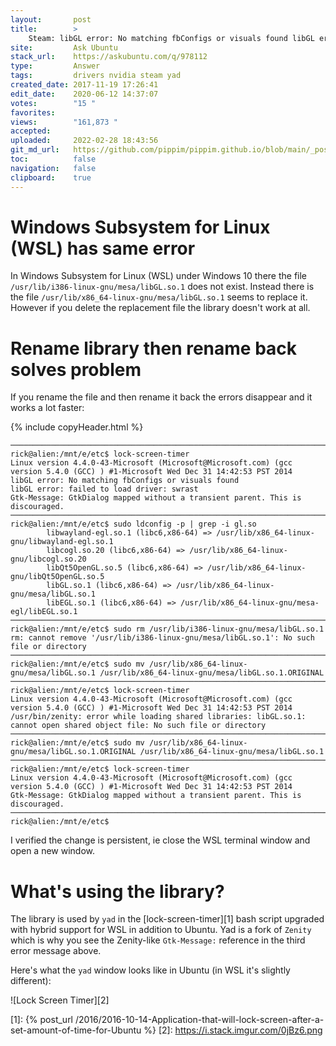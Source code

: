```yaml
---
layout:       post
title:        >
    Steam: libGL error: No matching fbConfigs or visuals found libGL error: failed to load driver: swrast
site:         Ask Ubuntu
stack_url:    https://askubuntu.com/q/978112
type:         Answer
tags:         drivers nvidia steam yad
created_date: 2017-11-19 17:26:41
edit_date:    2020-06-12 14:37:07
votes:        "15 "
favorites:    
views:        "161,873 "
accepted:     
uploaded:     2022-02-28 18:43:56
git_md_url:   https://github.com/pippim/pippim.github.io/blob/main/_posts/2017/2017-11-19-Steam_-libGL-error_-No-matching-fbConfigs-or-visuals-found-libGL-error_-failed-to-load-driver_-swrast.md
toc:          false
navigation:   false
clipboard:    true
---
```


# Windows Subsystem for Linux (WSL) has same error

In Windows Subsystem for Linux (WSL) under Windows 10 there the file `/usr/lib/i386-linux-gnu/mesa/libGL.so.1` does not exist. Instead there is the file `/usr/lib/x86_64-linux-gnu/mesa/libGL.so.1` seems to replace it. However if you delete the replacement file the library doesn't work at all.

# Rename library then rename back solves problem

If you rename the file and then rename it back the errors disappear and it works a lot faster:

{% include copyHeader.html %}
``` 
───────────────────────────────────────────────────────────────────────────────
rick@alien:/mnt/e/etc$ lock-screen-timer
Linux version 4.4.0-43-Microsoft (Microsoft@Microsoft.com) (gcc version 5.4.0 (GCC) ) #1-Microsoft Wed Dec 31 14:42:53 PST 2014
libGL error: No matching fbConfigs or visuals found
libGL error: failed to load driver: swrast
Gtk-Message: GtkDialog mapped without a transient parent. This is discouraged.
───────────────────────────────────────────────────────────────────────────────
rick@alien:/mnt/e/etc$ sudo ldconfig -p | grep -i gl.so
        libwayland-egl.so.1 (libc6,x86-64) => /usr/lib/x86_64-linux-gnu/libwayland-egl.so.1
        libcogl.so.20 (libc6,x86-64) => /usr/lib/x86_64-linux-gnu/libcogl.so.20
        libQt5OpenGL.so.5 (libc6,x86-64) => /usr/lib/x86_64-linux-gnu/libQt5OpenGL.so.5
        libGL.so.1 (libc6,x86-64) => /usr/lib/x86_64-linux-gnu/mesa/libGL.so.1
        libEGL.so.1 (libc6,x86-64) => /usr/lib/x86_64-linux-gnu/mesa-egl/libEGL.so.1
───────────────────────────────────────────────────────────────────────────────
rick@alien:/mnt/e/etc$ sudo rm /usr/lib/i386-linux-gnu/mesa/libGL.so.1
rm: cannot remove '/usr/lib/i386-linux-gnu/mesa/libGL.so.1': No such file or directory
───────────────────────────────────────────────────────────────────────────────
rick@alien:/mnt/e/etc$ sudo mv /usr/lib/x86_64-linux-gnu/mesa/libGL.so.1 /usr/lib/x86_64-linux-gnu/mesa/libGL.so.1.ORIGINAL
───────────────────────────────────────────────────────────────────────────────
rick@alien:/mnt/e/etc$ lock-screen-timer
Linux version 4.4.0-43-Microsoft (Microsoft@Microsoft.com) (gcc version 5.4.0 (GCC) ) #1-Microsoft Wed Dec 31 14:42:53 PST 2014
/usr/bin/zenity: error while loading shared libraries: libGL.so.1: cannot open shared object file: No such file or directory
───────────────────────────────────────────────────────────────────────────────
rick@alien:/mnt/e/etc$ sudo mv /usr/lib/x86_64-linux-gnu/mesa/libGL.so.1.ORIGINAL /usr/lib/x86_64-linux-gnu/mesa/libGL.so.1
───────────────────────────────────────────────────────────────────────────────
rick@alien:/mnt/e/etc$ lock-screen-timer
Linux version 4.4.0-43-Microsoft (Microsoft@Microsoft.com) (gcc version 5.4.0 (GCC) ) #1-Microsoft Wed Dec 31 14:42:53 PST 2014
Gtk-Message: GtkDialog mapped without a transient parent. This is discouraged.
───────────────────────────────────────────────────────────────────────────────
rick@alien:/mnt/e/etc$
```

I verified the change is persistent, ie close the WSL terminal window and open a new window.

# What's using the library?

The library is used by `yad` in the [lock-screen-timer][1] bash script upgraded with hybrid support for WSL in addition to Ubuntu. Yad is a fork of `Zenity` which is why you see the Zenity-like `Gtk-Message:` reference in the third error message above.

Here's what the `yad` window looks like in Ubuntu (in WSL it's slightly different):

![Lock Screen Timer][2]

  [1]: {% post_url /2016/2016-10-14-Application-that-will-lock-screen-after-a-set-amount-of-time-for-Ubuntu %}
  [2]: https://i.stack.imgur.com/0jBz6.png
